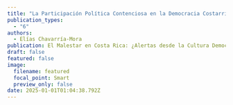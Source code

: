 ```yaml
---
title: "La Participación Política Contenciosa en la Democracia Costarricense."
publication_types:
  - "6" 
authors:
  - Elías Chavarría-Mora
publication: El Malestar en Costa Rica: ¿Alertas desde la Cultura Democrática?
draft: false
featured: false
image:
  filename: featured
  focal_point: Smart
  preview_only: false
date: 2025-01-01T01:04:38.792Z
---
```


